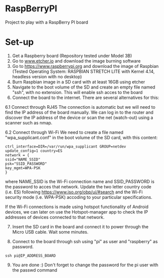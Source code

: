 # RaspBerryPI
Project to play with a RaspBerry PI board

# Set-up
1. Get a Raspberry board (Repository tested under Model 3B)
2. Go to www.etcher.io and download the image burning software
3. Go to https://www.raspberrypi.org and download the image of Raspbian 
(Tested Operating System: RASPBIAN STRETCH LITE with Kernel 4.14, headless version with no desktop)
4. Burn Raspbian image in a SD card with at least 16GB using etcher
5. Navigate to the boot volume of the SD and create an empty file named "ssh", with no extension.
This will enable ssh acces to the board
6. Connect the board to the internet. There are several alternatives for this:

6.1 Connect through RJ45
The connection is automatic but we will need to find the IP address of the board manually. We can log in to the router and discover the IP address of the device or scan the net (watch-out) using a scanner such as nmap.

6.2 Connect through Wi-Fi
We need to create a file named "wpa_supplicant.conf" in the boot volume of the SD card, with this content:
```
ctrl_interface=DIR=/var/run/wpa_supplicant GROUP=netdev update_config=1 country=ES
network = { 
ssid="NAME_SSID" 
psk="SSID_PASSWORD" 
key_mgmt=WPA-PSK 
}
```
where NAME_SSID is the Wi-Fi connection name and SSID_PASSWORD is the password to acces that network.
Update the two letter country code (i.e. ES) following https://www.iso.org/obp/ui/#search and the Wi-Fi security mode (i.e. WPA-PSK) accoding to your particular specifications.

If the Wi-Fi connections is made using hotspot functionality of Android devices, we can later on use the Hotspot-manager app to check the IP addresses of devices connected to that network.

7. Insert the SD card in the board and connect it to power through the Micro USB cable. Wait some minutes.

8. Connect to the board through ssh using "pi" as user and "raspberry" as password.
```
ssh pi@IP_ADDRESS_BOARD
```

9. You are done :) Don't forget to change the password for the pi user with the passwd command
